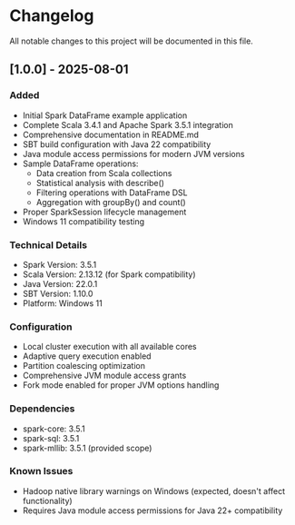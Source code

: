 # Changelog

All notable changes to this project will be documented in this file.

## [1.0.0] - 2025-08-01

### Added
- Initial Spark DataFrame example application
- Complete Scala 3.4.1 and Apache Spark 3.5.1 integration
- Comprehensive documentation in README.md
- SBT build configuration with Java 22 compatibility
- Java module access permissions for modern JVM versions
- Sample DataFrame operations:
  - Data creation from Scala collections
  - Statistical analysis with describe()
  - Filtering operations with DataFrame DSL
  - Aggregation with groupBy() and count()
- Proper SparkSession lifecycle management
- Windows 11 compatibility testing

### Technical Details
- Spark Version: 3.5.1
- Scala Version: 2.13.12 (for Spark compatibility)
- Java Version: 22.0.1
- SBT Version: 1.10.0
- Platform: Windows 11

### Configuration
- Local cluster execution with all available cores
- Adaptive query execution enabled
- Partition coalescing optimization
- Comprehensive JVM module access grants
- Fork mode enabled for proper JVM options handling

### Dependencies
- spark-core: 3.5.1
- spark-sql: 3.5.1
- spark-mllib: 3.5.1 (provided scope)

### Known Issues
- Hadoop native library warnings on Windows (expected, doesn't affect functionality)
- Requires Java module access permissions for Java 22+ compatibility
